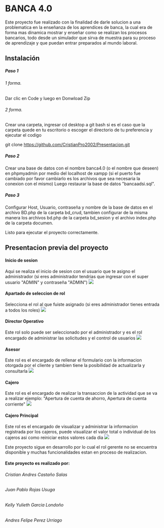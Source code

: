 # BANCA 4.0 

Este proyecto fue realizado con la finalidad de darle solucion a una problematica en la enseñanza de los aprendices de banca, la cual era de forma mas dinamica mostrar y enseñar como se realizan los procesos bancarios, todo desde un simulador que sirva  de muestra para su proceso de aprendizaje y que puedan entrar preparados al mundo laboral.

## Instalación
##### Paso 1
###### 1 forma. 
Dar clic en Code y luego en Donwload Zip 

###### 2 forma. 
Crear una carpeta, ingresar cd desktop a git bash si es el caso que la carpeta quede en tu escritorio o escoger el directorio de tu preferencia  y ejecutar el codigo

git clone https://github.com/CristianPro2002/Presentacion.git 

##### Paso 2
Crear una base de datos con el nombre banca4.0 (o el nombre que deseen) en phpmyadmin por medio del localhost de xampp (si el puerto fue cambiado por favor cambiarlo es los archivos que sea necesaria la conexion con el mismo)  Luego restaurar la base de datos "bancaadsi.sql".

##### Paso 3
Configurar Host, Usuario, contraseña y nombre de la base de datos en el archivo BD.php de la carpeta bd_crud, tambien configurar de la misma manera los archivos bd.php de la carpeta bd_sesion y el archivo index.php de la carpeta documen.

Listo para ejecutar el proyecto correctamente.

## Presentacion previa del proyecto
#### Inicio de sesion
Aqui se realiza el inicio de sesion con el usuario que te asigno el administrador (si eres administrador tendrias que ingresar con el super usuario "ADMIN"  y contraseña "ADMIN")
![](https://i.postimg.cc/hv6qmDHG/login.png)

#### Apartado de seleccion de rol
Selecciona el rol al que fuiste asignado (si eres administrador tienes entrada a todos los roles)
![](https://i.postimg.cc/3NdTW4f6/roles.png)

#### Director Operativo
Este rol solo puede ser seleccionado por el administrador y es el rol encargado de administrar las solicitudes y el control de usuarios 
![](https://i.postimg.cc/6QfwPNGH/director.png)

#### Asesor
Este rol es el encargado de rellenar el formulario con la informacion otorgada por el cliente y tambien tiene la posibilidad de actualizarla y consultarla
![](https://i.postimg.cc/2jKYMGVf/asesor.png)

#### Cajero
Este rol es el encargado de realizar la transaccion de la actividad que se va a realizar ejemplo: "Apertura de cuenta de ahorro, Apertura de cuenta corriente"
![](https://i.postimg.cc/1tWS9cBw/cajero.png)

#### Cajero Principal
Este rol es el encargado de visualizar y administrar la informacion registrada por los cajeros, puede visualizar el valor total o individual de los cajeros asi como reiniciar estos valores cada dia
![](https://i.postimg.cc/DzTn5zmJ/cajero-P.png)

Este proyecto sigue en desarrollo por lo cual el rol gerente no se encuentra disponible y muchas funcionalidades estan en proceso de realizacion.

#### Este proyecto es realizado por:

###### Cristian Andres Castaño Salas
###### Juan Pablo Rojas Usuga
###### Kelly Yulieth Garcia Londoño
###### Andres Felipe Perez Urriago


